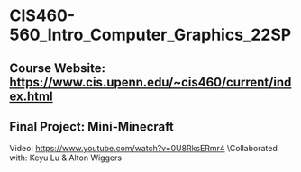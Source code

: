# CIS460-560_Intro_Computer_Graphics_22SP

## Course Website: https://www.cis.upenn.edu/~cis460/current/index.html
## Final Project: Mini-Minecraft

Video: https://www.youtube.com/watch?v=0U8RksERmr4
\Collaborated with: Keyu Lu & Alton Wiggers 
